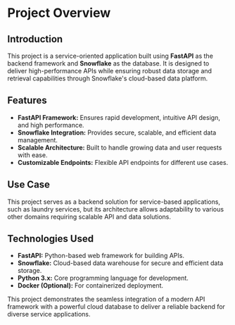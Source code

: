 # Project Overview

## Introduction  
This project is a service-oriented application built using **FastAPI** as the backend framework and **Snowflake** as the database. It is designed to deliver high-performance APIs while ensuring robust data storage and retrieval capabilities through Snowflake's cloud-based data platform.

## Features  
- **FastAPI Framework:** Ensures rapid development, intuitive API design, and high performance.  
- **Snowflake Integration:** Provides secure, scalable, and efficient data management.  
- **Scalable Architecture:** Built to handle growing data and user requests with ease.  
- **Customizable Endpoints:** Flexible API endpoints for different use cases.

## Use Case  
This project serves as a backend solution for service-based applications, such as laundry services, but its architecture allows adaptability to various other domains requiring scalable API and data solutions.

## Technologies Used  
- **FastAPI:** Python-based web framework for building APIs.  
- **Snowflake:** Cloud-based data warehouse for secure and efficient data storage.  
- **Python 3.x:** Core programming language for development.  
- **Docker (Optional):** For containerized deployment.  

This project demonstrates the seamless integration of a modern API framework with a powerful cloud database to deliver a reliable backend for diverse service applications.
